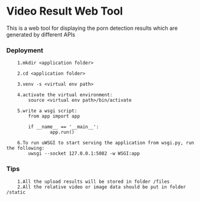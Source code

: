 Video Result Web Tool
=================================
This is a web tool for displaying the porn detection results which are generated by different APIs

### Deployment
		1.mkdir <application folder>
		
		2.cd <application folder>
		
		3.venv -s <virtual env path>
		
		4.activate the virtual environment:
			source <virtual env path>/bin/activate
		  
		5.write a wsgi script:
			from app import app
			
			if __name__ == '__main__':
					app.run()
		
		6.To run uWSGI to start serving the application from wsgi.py, run the following:
			uwsgi --socket 127.0.0.1:5082 -w WSGI:app

### Tips
		1.All the upload results will be stored in folder /files
		2.All the relative video or image data should be put in folder /static